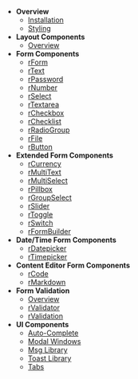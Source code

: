 * **Overview**
	* [Installation](/)
	* [Styling](Styles.md)
* **Layout Components**
	* [Overview](Layout.md)
* **Form Components**
	* [rForm](Form.md)
	* [rText](Text.md)
	* [rPassword](Password.md)
	* [rNumber](Number.md)
	* [rSelect](Select.md)
	* [rTextarea](Textarea.md)
	* [rCheckbox](Checkbox.md)
	* [rChecklist](Checklist.md)
	* [rRadioGroup](RadioGroup.md)
	* [rFile](FileInput.md)
	* [rButton](Button.md)
* **Extended Form Components**
	* [rCurrency](Currency.md)
	* [rMultiText](MultiText.md)
	* [rMultiSelect](MultiSelect.md)
	* [rPillbox](Pillbox.md)
	* [rGroupSelect](GroupSelect.md)
	* [rSlider](Slider.md)
	* [rToggle](Toggle.md)
	* [rSwitch](Switch.md)
	* [rFormBuilder](FormBuilder.md)
* **Date/Time Form Components**
	* [rDatepicker](Datepicker.md)
	* [rTimepicker](Timepicker.md)
* **Content Editor Form Components**
	* [rCode](Code.md)
	* [rMarkdown](Markdown.md)
* **Form Validation**
	* [Overview](FormValidation.md)
	* [rValidator](Vaidator.md)
	* [rValidation](Validation.md)
* **UI Components**
	* [Auto-Complete](Autocomplete.md)
	* [Modal Windows](Modal.md)
	* [Msg Library](Msg.md)
	* [Toast Library](Toast.md)
	* [Tabs](Tabs.md)